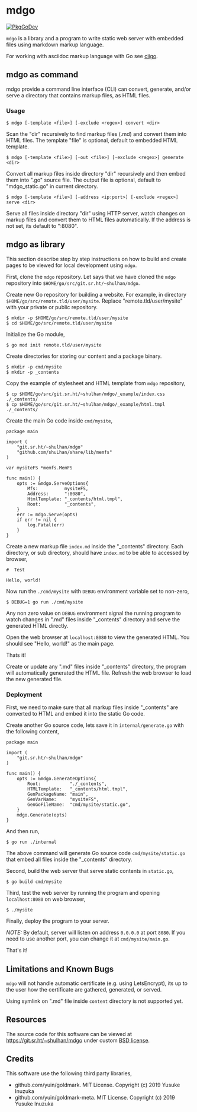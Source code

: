#  mdgo

[![PkgGoDev](https://pkg.go.dev/badge/git.sr.ht/~shulhan/mdgo)](https://pkg.go.dev/git.sr.ht/~shulhan/mdgo)

`mdgo` is a library and a program to write static web server with embedded
files using markdown markup language.

For working with asciidoc markup language with Go see
[ciigo](https://git.sr.ht/~shulhan/ciigo).


##  mdgo as command

mdgo provide a command line interface (CLI) can convert, generate, and/or
serve a directory that contains markup files, as HTML files.

###  Usage

```
$ mdgo [-template <file>] [-exclude <regex>] convert <dir>
```

Scan the "dir" recursively to find markup files (.md) and convert them into
HTML files.
The template "file" is optional, default to embedded HTML template.

```
$ mdgo [-template <file>] [-out <file>] [-exclude <regex>] generate <dir>
```

Convert all markup files inside directory "dir" recursively and then
embed them into ".go" source file.
The output file is optional, default to "mdgo_static.go" in current
directory.

```
$ mdgo [-template <file>] [-address <ip:port>] [-exclude <regex>] serve <dir>
```

Serve all files inside directory "dir" using HTTP server, watch
changes on markup files and convert them to HTML files automatically.
If the address is not set, its default to ":8080".


##  mdgo as library

This section describe step by step instructions on how to build and create
pages to be viewed for local development using `mdgo`.

First, clone the `mdgo` repository.
Let says that we have cloned the `mdgo` repository into
`$HOME/go/src/git.sr.ht/~shulhan/mdgo`.

Create new Go repository for building a website.
For example, in directory `$HOME/go/src/remote.tld/user/mysite`.
Replace "remote.tld/user/mysite" with your private or public repository.

```
$ mkdir -p $HOME/go/src/remote.tld/user/mysite
$ cd $HOME/go/src/remote.tld/user/mysite
```

Initialize the Go module,

```
$ go mod init remote.tld/user/mysite
```

Create directories for storing our content and a package binary.

```
$ mkdir -p cmd/mysite
$ mkdir -p _contents
```

Copy the example of stylesheet and HTML template from `mdgo` repository,

```
$ cp $HOME/go/src/git.sr.ht/~shulhan/mdgo/_example/index.css ./_contents/
$ cp $HOME/go/src/git.sr.ht/~shulhan/mdgo/_example/html.tmpl ./_contents/
```

Create the main Go code inside `cmd/mysite`,

```
package main

import (
	"git.sr.ht/~shulhan/mdgo"
	"github.com/shuLhan/share/lib/memfs"
)

var mysiteFS *memfs.MemFS

func main() {
	opts := &mdgo.ServeOptions{
		Mfs:          mysiteFS,
		Address:      ":8080",
		HtmlTemplate: "_contents/html.tmpl",
		Root:         "_contents",
	}
	err := mdgo.Serve(opts)
	if err != nil {
		log.Fatal(err)
	}
}
```

Create a new markup file `index.md` inside the "_contents" directory.
Each directory, or sub directory, should have `index.md` to be able to
accessed by browser,

```
#  Test

Hello, world!
```

Now run the `./cmd/mysite` with `DEBUG` environment variable set to non-zero,

```
$ DEBUG=1 go run ./cmd/mysite
```

Any non zero value on `DEBUG` environment signal the running program to watch
changes in ".md" files inside "_contents" directory and serve the generated
HTML directly.

Open the web browser at `localhost:8080` to view the generated HTML.
You should see "Hello, world!" as the main page.

Thats it!

Create or update any ".md" files inside "_contents" directory, the
program will automatically generated the HTML file.
Refresh the web browser to load the new generated file.


###  Deployment

First, we need to make sure that all markup files inside "_contents" are
converted to HTML and embed it into the static Go code.

Create another Go source code, lets save it in `internal/generate.go` with the
following content,

```
package main

import (
	"git.sr.ht/~shulhan/mdgo"
)

func main() {
	opts := &mdgo.GenerateOptions{
		Root:           "./_contents",
		HTMLTemplate:   "_contents/html.tmpl",
		GenPackageName: "main",
		GenVarName:     "mysiteFS",
		GenGoFileName:  "cmd/mysite/static.go",
	}
	mdgo.Generate(opts)
}
```

And then run,

```
$ go run ./internal
```

The above command will generate Go source code `cmd/mysite/static.go` that
embed all files inside the "_contents" directory.

Second, build the web server that serve static contents in `static.go`,

```
$ go build cmd/mysite
```

Third, test the web server by running the program and opening `localhost:8080`
on web browser,

```
$ ./mysite
```

Finally, deploy the program to your server.

*NOTE:* By default, server will listen on address `0.0.0.0` at port `8080`.
If you need to use another port, you can change it at `cmd/mysite/main.go`.

That's it!

##  Limitations and Known Bugs

`mdgo` will not handle automatic certificate (e.g. using LetsEncrypt), its
up to the user how the certificate are gathered, generated, or served.

Using symlink on ".md" file inside `content` directory is not supported yet.


##  Resources

The source code for this software can be viewed at
https://git.sr.ht/~shulhan/mdgo
under custom [BSD license](/LICENSE).


##  Credits

This software use the following third party libraries,

* github.com/yuin/goldmark. MIT License. Copyright (c) 2019 Yusuke Inuzuka
* github.com/yuin/goldmark-meta. MIT License. Copyright (c) 2019 Yusuke Inuzuka

